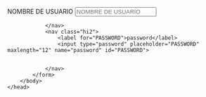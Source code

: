<html>
    <link rel="stylesheet" href="LOGIN.css">
    <head>
        <body>
            <form action="">
                <nav class="ki1">
<label for="NOMBRE DE USUARIO">NOMBRE DE USUARIO</label>
<input type="text" placeholder="NOMBRE DE USUARIO" maxlength="20" name="NOMBRE DE USUARIO" id="NOMBRE DE USUARIO">

                </nav>
                <nav class="hi2">
                    <label for="PASSWORD">password</label>
                    <input type="password" placeholder="PASSWORD" maxlength="12" name="password" id="PASSWORD">
    
       
                </nav>
            </form>
        </body>
    </head>
</html>
